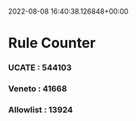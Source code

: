 2022-08-08 16:40:38.126848+00:00
# Rule Counter 
 ### UCATE : 544103

 ### Veneto : 41668

 ### Allowlist : 13924